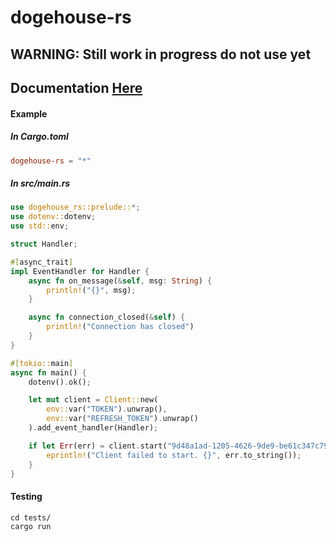 # dogehouse-rs

## WARNING: Still work in progress do not use yet

## Documentation [Here](https://docs.rs/dogehouse-rs/0.1.21/dogehouse_rs/)

#### Example
##### In Cargo.toml
```toml
dogehouse-rs = "*"
```

##### In src/main.rs

```rust
use dogehouse_rs::prelude::*;
use dotenv::dotenv;
use std::env;

struct Handler;

#[async_trait]
impl EventHandler for Handler {
	async fn on_message(&self, msg: String) {
		println!("{}", msg);
	}

	async fn connection_closed(&self) {
		println!("Connection has closed")
	}
}

#[tokio::main]
async fn main() {
	dotenv().ok();

	let mut client = Client::new(
		env::var("TOKEN").unwrap(),
		env::var("REFRESH_TOKEN").unwrap()
	).add_event_handler(Handler);

	if let Err(err) = client.start("9d48a1ad-1205-4626-9de9-be61c347c798").await {
		eprintln!("Client failed to start. {}", err.to_string());
	}
}
```

#### Testing
```shell
cd tests/
cargo run
```